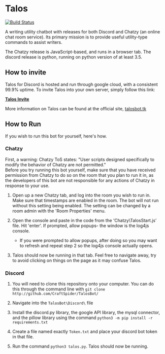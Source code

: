 # Talos
[![Build Status](https://travis-ci.org/CraftSpider/TalosBot.svg?branch=master)](https://travis-ci.org/CraftSpider/TalosBot)

A writing utility chatbot with releases for both Discord and Chatzy (an online chat room service). Its primary mission is to provide useful utility-type commands to assist writers.

The Chatzy release is JavaScript-based, and runs in a browser tab. The discord release is python, running on python version of at least 3.5.

## How to invite
Talos for Discord is hosted and run through google cloud, with a consistent 99.9% uptime.
To invite Talos into your own server, simply follow this link:

**[Talos Invite](https://discordapp.com/oauth2/authorize?client_id=199965488200024064&scope=bot&permissions=335629312)**

More information on Talos can be found at the official site, [talosbot.tk](http://talosbot.tk)

## How to Run
If you wish to run this bot for yourself, here's how.  
  
### Chatzy
  First, a warning: Chatzy ToS states: "User scripts designed specifically to modify the behavior of Chatzy are not permitted."  
  Before you try running this bot yourself, make sure that you have received permission from Chatzy to do so on the room that you plan to run it in, as the developers of this bot are not responsible for any actions of Chatzy in response to your use.

1. Open up a new Chatzy tab, and log into the room you wish to run in.
Make sure that timestamps are enabled in the room. The bot will not run without this setting being enabled. The setting can be changed by a room admin with the 'Room Properties' menu.

2. Open the console and paste in the code from the 'Chatzy\TalosStart.js' file. Hit 'enter'.
If prompted, allow popups- the window is the log4js console.

    - If you were prompted to allow popups, after doing so you may want to refresh and repeat step 2 so the log4js console actually opens.

3. Talos should now be running in that tab. Feel free to navigate away, try to avoid clicking on things on the page as it may confuse Talos.

### Discord
1. You will need to clone this repository onto your computer. You can do this through the command line with `git clone http://github.com/CraftSpider/TalosBot/`

10. Navigate into the `TalosBot\Discord\` file

20. Install the discord.py library, the google API library, the mysql connector, and the pillow library using the command `python3 -m pip install -r requirements.txt`

40. Create a file named exactly `Token.txt` and place your discord bot token in that file.

50. Run the command `python3 talos.py`. Talos should now be running.
